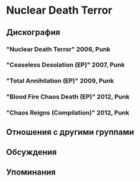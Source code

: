 # Nuclear Death Terror



## Дискография

### "Nuclear Death Terror" 2006, Punk



### "Ceaseless Desolation (EP)" 2007, Punk



### "Total Annihilation (EP)" 2009, Punk



### "Blood Fire Chaos Death (EP)" 2012, Punk



### "Chaos Reigns (Compilation)" 2012, Punk




## Отношения с другими группами


## Обсуждения


## Упоминания

